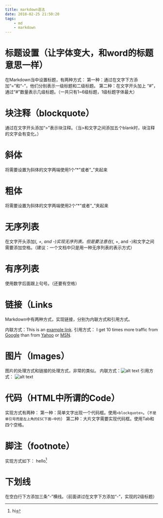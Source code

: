 ```yaml
---
title: markdown语法
date: 2018-02-25 21:50:20
tags:
	- md
	- markdown
---
```


# 标题设置（让字体变大，和word的标题意思一样）
在Markdown当中设置标题，有两种方式：
第一种：通过在文字下方添加“=”和“-”，他们分别表示一级标题和二级标题。
第二种：在文字开头加上 “#”，通过“#”数量表示几级标题。（一共只有1~6级标题，1级标题字体最大）

# 块注释（blockquote）
通过在文字开头添加“>”表示块注释。（当>和文字之间添加五个blank时，块注释的文字会有变化。）

# 斜体
将需要设置为斜体的文字两端使用1个“*”或者“_”夹起来

# 粗体
将需要设置为斜体的文字两端使用2个“*”或者“_”夹起来

# 无序列表
在文字开头添加(*, +, and -)实现无序列表。但是要注意在(*, +, and -)和文字之间需要添加空格。（建议：一个文档中只是用一种无序列表的表示方式）

# 有序列表
使用数字后面跟上句号。（还要有空格）

# 链接（Links
Markdown中有两种方式，实现链接，分别为内联方式和引用方式。

内联方式：This is an [example link](http://example.com/).
引用方式：
I get 10 times more traffic from [Google][1] than from [Yahoo][2] or [MSN][3].  

[1]: http://google.com/        "Google" 
[2]: http://search.yahoo.com/  "Yahoo Search" 
[3]: http://search.msn.com/    "MSN Search"


# 图片（Images）
图片的处理方式和链接的处理方式，非常的类似。
内联方式：![alt text](/path/to/img.jpg "Title")
引用方式：
![alt text][id] 

[id]: /path/to/img.jpg "Title"

# 代码（HTML中所谓的Code）
实现方式有两种：
第一种：简单文字出现一个代码框。使用`<blockquote>`。（`不是单引号而是左上角的ESC下面~中的`）
第二种：大片文字需要实现代码框。使用Tab和四个空格。

# 脚注（footnote）
实现方式如下：
hello[^hello]


[^hello]: hi

# 下划线
在空白行下方添加三条“-”横线。（前面讲过在文字下方添加“-”，实现的2级标题）